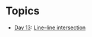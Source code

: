 # Topics

- [Day 13](/src/main/java/com/adventofcode/aoc2024/AoC132024.java): [Line–line intersection](https://en.wikipedia.org/wiki/Line%E2%80%93line_intersection)
